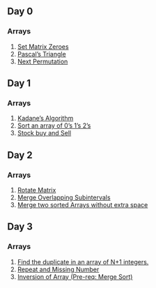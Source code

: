 
## Day 0
### Arrays
1. [Set Matrix Zeroes](https://leetcode.com/problems/set-matrix-zeroes/)
2. [Pascal’s Triangle](https://takeuforward.org/data-structure/program-to-generate-pascals-triangle/)
3. [Next Permutation](https://leetcode.com/problems/next-permutation/)

## Day 1
### Arrays
1. [Kadane’s Algorithm](https://leetcode.com/problems/maximum-subarray/)
2. [Sort an array of 0’s 1’s 2’s](https://leetcode.com/problems/sort-colors/)
3. [Stock buy and Sell](https://leetcode.com/problems/best-time-to-buy-and-sell-stock/)

## Day 2
### Arrays
1. [Rotate Matrix](https://leetcode.com/problems/rotate-image/)
2. [Merge Overlapping Subintervals](https://leetcode.com/problems/merge-intervals/)
3. [Merge two sorted Arrays without extra space](https://leetcode.com/problems/merge-sorted-array/)

## Day 3
### Arrays
1. [Find the duplicate in an array of N+1 integers.]()
2. [Repeat and Missing Number]()
3. [Inversion of Array (Pre-req: Merge Sort)]()
